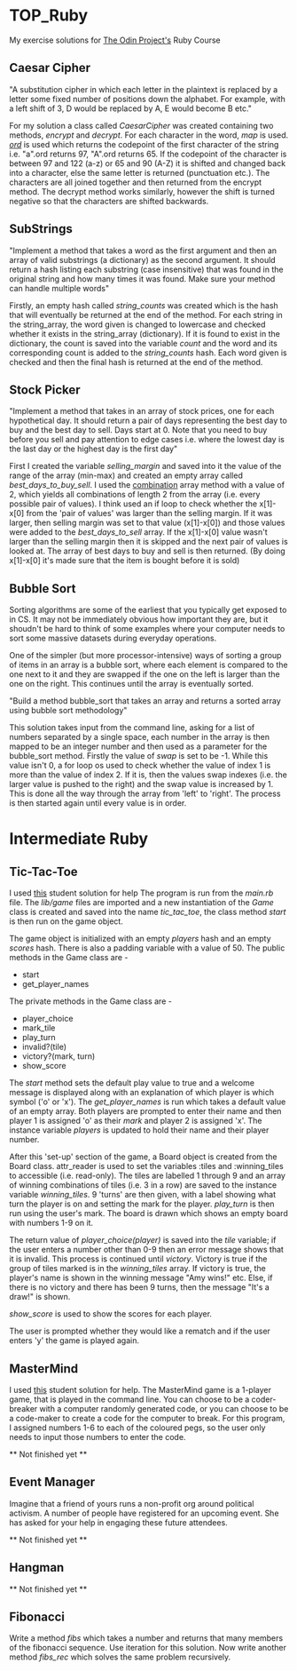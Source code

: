 # TOP_Ruby
My exercise solutions for [The Odin Project's](www.theodinproject.com/) Ruby Course

## Caesar Cipher
"A substitution cipher in which each letter in the plaintext is replaced by a letter some fixed number of positions down the alphabet. For example, with a left shift of 3, D would be replaced by A, E would become B etc."

For my solution a class called *CaesarCipher* was created containing two methods, *encrypt* and *decrypt*. 
For each character in the word, *map* is used. [*ord*](https://apidock.com/rails/String/ord) is used which returns the codepoint of the first character of the string i.e. "a".ord returns 97, "A".ord returns 65. If the codepoint of the character is between 97 and 122 (a-z) or 65 and 90 (A-Z) it is shifted and changed back into a character, else the same letter is returned (punctuation etc.). The characters are all joined together and then returned from the encrypt method. 
The decrypt method works similarly, however the shift is turned negative so that the characters are shifted backwards.


## SubStrings
"Implement a method that takes a word as the first argument and then an array of valid substrings (a dictionary) as the second argument. It should return a hash listing each substring (case insensitive) that was found in the original string and how many times it was found. Make sure your method can handle multiple words"

Firstly, an empty hash called *string_counts* was created which is the hash that will eventually be returned at the end of the method. For each string in the string_array, the word given is changed to lowercase and checked whether it exists in the string_array (dictionary). If it is found to exist in the dictionary, the count is saved into the variable *count* and the word and its corresponding count is added to the *string_counts* hash. Each word given is checked and then the final hash is returned at the end of the method.

## Stock Picker
"Implement a method that takes in an array of stock prices, one for each hypothetical day. It should return a pair of days representing the best day to buy and the best day to sell. Days start at 0. Note that you need to buy before you sell and pay attention to edge cases i.e. where the lowest day is the last day or the highest day is the first day"

First I created the variable *selling_margin* and saved into it the value of the range of the array (min-max) and created an empty array called *best_days_to_buy_sell*. I used the [combination](https://apidock.com/ruby/Array/combination) array method with a value of 2, which yields all combinations of length 2 from the array (i.e. every possible pair of values). I think used an if loop to check whether the x[1]-x[0] from the 'pair of values' was larger than the selling margin. If it was larger, then selling margin was set to that value (x[1]-x[0]) and those values were added to the *best_days_to_sell* array. If the x[1]-x[0] value wasn't larger than the selling margin then it is skipped and the next pair of values is looked at. The array of best days to buy and sell is then returned. (By doing x[1]-x[0] it's made sure that the item is bought before it is sold)


## Bubble Sort
Sorting algorithms are some of the earliest that you typically get exposed to in CS. It may not be immediately obvious how important they are, but it shoudn't be hard to think of some examples where your computer needs to sort some massive datasets during everyday operations.

One of the simpler (but more processor-intensive) ways of sorting a group of items in an array is a bubble sort, where each element is compared to the one next to it and they are swapped if the one on the left is larger than the one on the right. This continues until the array is eventually sorted.

"Build a method bubble_sort that takes an array and returns a sorted array using bubble sort methodology"

This solution takes input from the command line, asking for a list of numbers separated by a single space, each number in the array is then mapped to be an integer number and then used as a parameter for the bubble_sort method. Firstly the value of *swap* is set to be -1. While this value isn't 0, a for loop os used to check whether the value of index 1 is more than the value of index 2. If it is, then the values swap indexes (i.e. the larger value is pushed to the right) and the swap value is increased by 1. This is done all the way through the array from 'left' to 'right'. The process is then started again until every value is in order.

# Intermediate Ruby

## Tic-Tac-Toe 
I used [this](https://repl.it/@rryand/tictactoeruby) student solution for help
The program is run from the *main.rb* file. The *lib/game* files are imported and a new instantiation of the *Game* class is created and saved into the name *tic_tac_toe*, the class method *start* is then run on the game object. 

The game object is initialized with an empty *players* hash and an empty *scores* hash. There is also a padding variable with a value of 50. 
The public methods in the Game class are -
- start
- get_player_names

The private methods in the Game class are -
- player_choice
- mark_tile
- play_turn
- invalid?(tile)
- victory?(mark, turn)
- show_score

The *start* method sets the default play value to true and a welcome message is displayed along with an explanation of which player is which symbol ('o' or 'x'). The *get_player_names* is run which takes a default value of an empty array. Both players are prompted to enter their name and then player 1 is assigned 'o' as their *mark* and player 2 is assigned 'x'. The instance variable *players* is updated to hold their name and their player number. 

After this 'set-up' section of the game, a Board object is created from the Board class. attr_reader is used to set the variables :tiles and :winning_tiles to accessible (i.e. read-only). The tiles are labelled 1 through 9 and an array of winning combinations of tiles (i.e. 3 in a row) are saved to the instance variable *winning_tiles*. 9 'turns' are then given, with a label showing what turn the player is on and setting the mark for the player. *play_turn* is then run using the user's mark. The board is drawn which shows an empty board with numbers 1-9 on it. 

The return value of *player_choice(player)* is saved into the *tile* variable; if the user enters a number other than 0-9 then an error message shows that it is invalid. This process is continued until *victory*. Victory is true if the group of tiles marked is in the *winning_tiles* array. If victory is true, the player's name is shown in the winning message "Amy wins!" etc. Else, if there is no victory and there has been 9 turns, then the message "It's a draw!" is shown. 

*show_score* is used to show the scores for each player.

The user is prompted whether they would like a rematch and if the user enters 'y' the game is played again.


## MasterMind
I used [this](https://github.com/rlmoser99/ruby_Mastermind) student solution for help.
The MasterMind game is a 1-player game, that is played in the command line. You can choose to be a coder-breaker with a computer randomly generated code, or you can choose to be a code-maker to create a code for the computer to break. For this program, I assigned numbers 1-6 to each of the coloured pegs, so the user only needs to input those numbers to enter the code. 

** Not finished yet **

## Event Manager
Imagine that a friend of yours runs a non-profit org around political activism. A number of people have registered for an upcoming event. She has asked for your help in engaging these future attendees.

** Not finished yet **

## Hangman
** Not finished yet **

## Fibonacci
Write a method *fibs* which takes a number and returns that many members of the fibonacci sequence. Use iteration for this solution. Now write another method *fibs_rec* which solves the same problem recursively.
